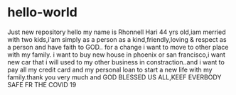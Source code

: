 # hello-world
Just new repository
hello my name is Rhonnell Hari 44 yrs old,iam merried with two kids,i'am simply as a person as a kind,friendly,loving & respect as a person and have faith to GOD..
for a change i want to move to other place with my family. i want to buy new house in phoenix or san francisco,i want new car that i will used to my other business in constraction..and i want to pay all my credit card and my personal loan to start a new life with my family.thank you very much and GOD BLESSED US ALL,KEEF EVERBODY SAFE FR THE COVID 19
